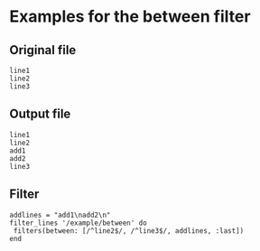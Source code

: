 # Examples for the between filter

## Original file
````
line1
line2
line3
````

## Output file
````
line1
line2
add1
add2
line3
````

## Filter
````
addlines = "add1\nadd2\n"
filter_lines '/example/between' do
 filters(between: [/^line2$/, /^line3$/, addlines, :last])
end
